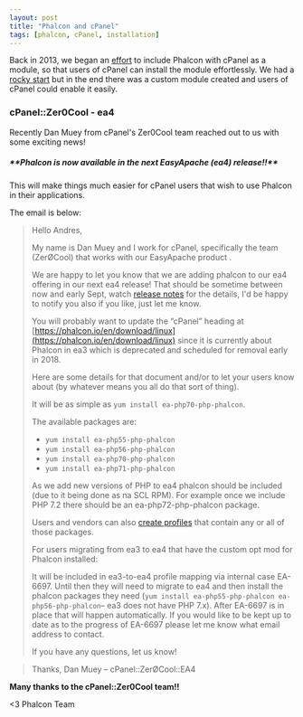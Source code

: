 ```yaml
---
layout: post
title: "Phalcon and cPanel"
tags: [phalcon, cPanel, installation]
---
```


Back in 2013, we began an [effort](/post/help-the-community-to-make-phalcon-available-on-cpanel) to include Phalcon with cPanel as a module, so that users of cPanel can install the module effortlessly. We had a [rocky start](https://niden.net/post/voting-for-phalcon-as-cpanel-feature) but in the end there was a custom module created and users of cPanel could enable it easily.

<!--more-->
### cPanel::Zer0Cool - ea4 
Recently Dan Muey from cPanel's Zer0Cool team reached out to us with some exciting news! 

<h5 class="alert alert-info">
**Phalcon is now available in the next EasyApache (ea4) release!!** 
</h5>

This will make things much easier for cPanel users that wish to use Phalcon in their applications.

The email is below:

> Hello Andres,
> 
> My name is Dan Muey and I work for cPanel, specifically the team (ZerØCool) that works with our EasyApache product .
> 
> We are happy to let you know that we are adding phalcon to our ea4 offering in our next ea4 release! That should be sometime between now and early Sept, watch [release notes](https://documentation.cpanel.net/display/EA4/EasyApache+4+Release+Notes) for the details, I'd be happy to notify you also if you like, just let me know.
> 
> You will probably want to update the “cPanel” heading at [https://phalcon.io/en/download/linux](https://phalcon.io/en/download/linux) since it is currently about Phalcon in ea3 which is deprecated and scheduled for removal early in 2018.
> 
> Here are some details for that document and/or to let your users know about (by whatever means you all do that sort of thing).
> 
> It will be as simple as `yum install ea-php70-php-phalcon`.
> 
> The available packages are:
> - `yum install ea-php55-php-phalcon`
> - `yum install ea-php56-php-phalcon`
> - `yum install ea-php70-php-phalcon`
> - `yum install ea-php71-php-phalcon`
> 
> As we add new versions of PHP to ea4 phalcon should be included (due to it being done as na SCL RPM). For example once we include PHP 7.2 there should be an ea-php72-php-phalcon package.
> 
> Users and vendors can also [create profiles](https://documentation.cpanel.net/display/EA4/EasyApache+4+-+Create+a+Profile) that contain any or all of those packages.
> 
> For users migrating from ea3 to ea4 that have the custom opt mod for Phalcon installed:
> 
> It will be included in ea3-to-ea4 profile mapping via internal case EA-6697. Until then they will need to migrate to ea4 and then install the phalcon packages they need (`yum install ea-php55-php-phalcon ea-php56-php-phalcon`– ea3 does not have PHP 7.x). After EA-6697 is in place that will happen automatically. If you would like to be kept up to date as to the progress of EA-6697 please let me know what email address to contact.
> 
> If you have any questions, let us know!

> Thanks,
> Dan Muey – cPanel::ZerØCool::EA4


**Many thanks to the cPanel::Zer0Cool team!!**

<3 Phalcon Team

